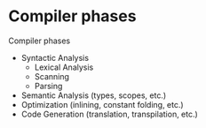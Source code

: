 # Compiler phases

Compiler phases
- Syntactic Analysis
  - Lexical Analysis
  - Scanning
  - Parsing
- Semantic Analysis (types, scopes, etc.)
- Optimization (inlining, constant folding, etc.)
- Code Generation (translation, transpilation, etc.)
